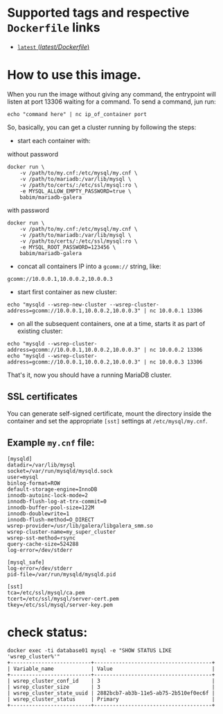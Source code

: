 # Supported tags and respective `Dockerfile` links

-   [`latest` (*latest/Dockerfile*)](https://github.com/babim/docker-mariadb-galera/blob/master/Dockerfile)

# How to use this image.

When you run the image without giving any command, the entrypoint will listen at port 13306 waiting for a command.
To send a command, jun run:

    echo "command here" | nc ip_of_container port

So, basically, you can get a cluster running by following the steps:

- start each container with:

without password
```
docker run \
    -v /path/to/my.cnf:/etc/mysql/my.cnf \
    -v /path/to/mariadb:/var/lib/mysql \
    -v /path/to/certs/:/etc/ssl/mysql:ro \
    -e MYSQL_ALLOW_EMPTY_PASSWORD=true \
    babim/mariadb-galera
```
with password
```
docker run \
    -v /path/to/my.cnf:/etc/mysql/my.cnf \
    -v /path/to/mariadb:/var/lib/mysql \
    -v /path/to/certs/:/etc/ssl/mysql:ro \
    -e MYSQL_ROOT_PASSWORD=123456 \
    babim/mariadb-galera
```
- concat all containers IP into a `gcomm://` string, like:

```
gcomm://10.0.0.1,10.0.0.2,10.0.0.3
```

- start first container as new cluster:

```
echo "mysqld --wsrep-new-cluster --wsrep-cluster-address=gcomm://10.0.0.1,10.0.0.2,10.0.0.3" | nc 10.0.0.1 13306
```

- on all the subsequent containers, one at a time, starts it as part of existing cluster:

```
echo "mysqld --wsrep-cluster-address=gcomm://10.0.0.1,10.0.0.2,10.0.0.3" | nc 10.0.0.2 13306
echo "mysqld --wsrep-cluster-address=gcomm://10.0.0.1,10.0.0.2,10.0.0.3" | nc 10.0.0.3 13306
```

That's it, now you should have a running MariaDB cluster.

## SSL certificates

You can generate self-signed certificate, mount the directory inside the container and set the appropriate `[sst]` settings at `/etc/mysql/my.cnf`.

## Example `my.cnf` file:

```
[mysqld]
datadir=/var/lib/mysql
socket=/var/run/mysqld/mysqld.sock
user=mysql
binlog-format=ROW
default-storage-engine=InnoDB
innodb-autoinc-lock-mode=2
innodb-flush-log-at-trx-commit=0
innodb-buffer-pool-size=122M
innodb-doublewrite=1
innodb-flush-method=O_DIRECT
wsrep-provider=/usr/lib/galera/libgalera_smm.so
wsrep-cluster-name=my_super_cluster
wsrep-sst-method=rsync
query-cache-size=524288
log-error=/dev/stderr

[mysql_safe]
log-error=/dev/stderr
pid-file=/var/run/mysqld/mysqld.pid

[sst]
tca=/etc/ssl/mysql/ca.pem
tcert=/etc/ssl/mysql/server-cert.pem
tkey=/etc/ssl/mysql/server-key.pem
```

# check status:
```
docker exec -ti database01 mysql -e "SHOW STATUS LIKE 'wsrep_cluster%'"
+--------------------------+--------------------------------------+
| Variable_name            | Value                                |
+--------------------------+--------------------------------------+
| wsrep_cluster_conf_id    | 3                                    |
| wsrep_cluster_size       | 3                                    |
| wsrep_cluster_state_uuid | 2882bcb7-ab3b-11e5-ab75-2b510ef0ec6f |
| wsrep_cluster_status     | Primary                              |
+--------------------------+--------------------------------------+
```
